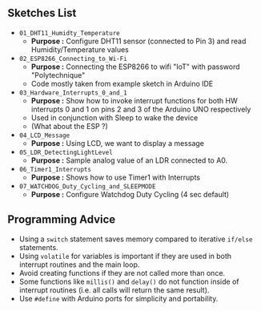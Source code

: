 ## Sketches List

- `01_DHT11_Humidty_Temperature`
  - **Purpose :** Configure DHT11 sensor (connected to Pin 3) and read Humidity/Temperature values
- `02_ESP8266_Connecting_to_Wi-Fi`
  - **Purpose :** Connecting the ESP8266 to wifi "IoT" with password "Polytechnique"
  - Code mostly taken from example sketch in Arduino IDE
- `03_Hardware_Interrupts_0_and_1`
  - **Purpose :** Show how to invoke interrupt functions for both HW interrupts 0 and 1 on pins 2 and 3 of the Arduino UNO respectively
  - Used in conjunction with Sleep to wake the device
  - (What about the ESP ?)
- `04_LCD_Message`
  - **Purpose :** Using LCD, we want to display a message
- `05_LDR_DetectingLightLevel`
  - **Purpose :** Sample analog value of an LDR connected to A0.
- `06_Timer1_Interrupts`
  - **Purpose :** Shows how to use Timer1 with Interrupts
- `07_WATCHDOG_Duty_Cycling_and_SLEEPMODE`
  - **Purpose :** Configure Watchdog Duty Cycling (4 sec default)

## Programming Advice

- Using a `switch` statement saves memory compared to iterative `if/else` statements.
- Using `volatile` for variables is important if they are used in both interrupt routines and the main loop.
- Avoid creating functions if they are not called more than once.
- Some functions like `millis()` and `delay()` do not function inside of interrupt routines (i.e. all calls will return the same result).
- Use `#define` with Arduino ports for simplicity and portability.